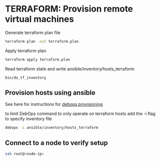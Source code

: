 # TERRAFORM: Provision remote virtual machines

Generate terraform plan file

```bash
terraform plan -out terraform.plan
```

Apply terraform plan

```bash
terraform apply terraform.plan
```

Read terraform state and write ansible/inventory/hosts_terraform

```bash
bin/do_tf_inventory
```

## Provision hosts using ansible

See here for instructions for [debops provisioning](DEBOPSPROVISION.md)

to limit DebOps command to only operate on terraform hosts add the -i flag to specify inventory file

```bash
debops -i ansible/inventory/hosts_terraform
```

## Connect to a node to verify setup

```bash
ssh root@<node-ip>
```
